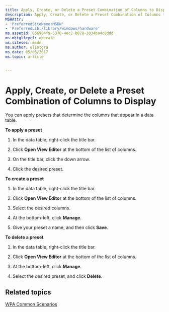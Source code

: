 ```yaml
---
title: Apply, Create, or Delete a Preset Combination of Columns to Display
description: Apply, Create, or Delete a Preset Combination of Columns to Display
MSHAttr:
- 'PreferredSiteName:MSDN'
- 'PreferredLib:/library/windows/hardware'
ms.assetid: 866984f9-5370-4ec2-b078-3034ba4c8ddd
ms.mktglfcycl: operate
ms.sitesec: msdn
ms.author: eliotgra
ms.date: 05/05/2017
ms.topic: article


---
```


# Apply, Create, or Delete a Preset Combination of Columns to Display


You can apply presets that determine the columns that appear in a data table.

**To apply a preset**

1.  In the data table, right-click the title bar.

2.  Click **Open View Editor** at the bottom of the list of columns.

3.  On the title bar, click the down arrow.

4.  Click the desired preset.

**To create a preset**

1.  In the data table, right-click the title bar.

2.  Click **Open View Editor** at the bottom of the list of columns.

3.  Select the desired columns.

4.  At the bottom-left, click **Manage**.

5.  Give your preset a name, and then click **Save**.

**To delete a preset**

1.  In the data table, right-click the title bar.

2.  Click **Open View Editor** at the bottom of the list of columns.

3.  At the bottom-left, click **Manage**.

4.  Select the desired preset, and click **Delete**.

## Related topics


[WPA Common Scenarios](windows-performance-analyzer-common-scenarios.md)

 

 








